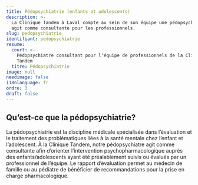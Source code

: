 ```yaml
---
title: Pédopsychiatrie (enfants et adolescents)
description: >-
  La Clinique Tandem à Laval compte au sein de son équipe une pédopsychiatre qui
  agit comme consultante pour les professionnels.
slug: pedopsychiatrie
identifiant: pedopsychiatrie
resume:
  court: >-
    Pédopsychiatre consultant pour l'équipe de professionnels de la Clinique
    Tandem
  titre: Pédopsychiatrie
image: null
needimage: false
i18nlanguage: fr
ordre: 3
draft: false
---
```

## Qu’est-ce que la pédopsychiatrie?

La pédopsychiatrie est la discipline médicale spécialisée dans l’évaluation et le traitement des problématiques liées à la santé mentale chez l’enfant et l’adolescent. À la Clinique Tandem, notre pédopsychiatre agit comme consultante afin d’orienter l’intervention psychopharmacologique auprès des enfants/adolescents ayant été préalablement suivis ou évalués par un professionnel de l’équipe. Le rapport d’évaluation permet au médecin de famille ou au pédiatre de bénéficier de recommandations pour la prise en charge pharmacologique.
